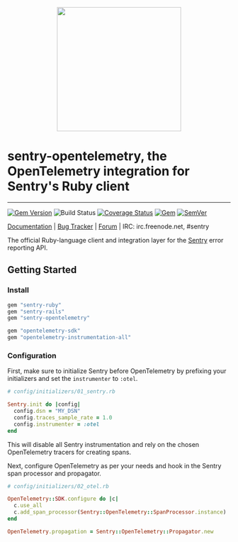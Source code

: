 <p align="center">
  <a href="https://sentry.io" target="_blank" align="center">
    <img src="https://sentry-brand.storage.googleapis.com/sentry-logo-black.png" width="280">
  </a>
  <br>
</p>

# sentry-opentelemetry, the OpenTelemetry integration for Sentry's Ruby client

---


[![Gem Version](https://img.shields.io/gem/v/sentry-opentelemetry.svg)](https://rubygems.org/gems/sentry-opentelemetry)
![Build Status](https://github.com/getsentry/sentry-ruby/workflows/sentry-opentelemetry%20Test/badge.svg)
[![Coverage Status](https://img.shields.io/codecov/c/github/getsentry/sentry-ruby/master?logo=codecov)](https://codecov.io/gh/getsentry/sentry-ruby/branch/master)
[![Gem](https://img.shields.io/gem/dt/sentry-opentelemetry.svg)](https://rubygems.org/gems/sentry-opentelemetry/)
[![SemVer](https://api.dependabot.com/badges/compatibility_score?dependency-name=sentry-opentelemetry&package-manager=bundler&version-scheme=semver)](https://dependabot.com/compatibility-score.html?dependency-name=sentry-opentelemetry&package-manager=bundler&version-scheme=semver)


[Documentation](https://docs.sentry.io/platforms/ruby/guides/opentelemetry/) | [Bug Tracker](https://github.com/getsentry/sentry-ruby/issues) | [Forum](https://forum.sentry.io/) | IRC: irc.freenode.net, #sentry

The official Ruby-language client and integration layer for the [Sentry](https://github.com/getsentry/sentry) error reporting API.


## Getting Started

### Install

```ruby
gem "sentry-ruby"
gem "sentry-rails"
gem "sentry-opentelemetry"

gem "opentelemetry-sdk"
gem "opentelemetry-instrumentation-all"
```

### Configuration

First, make sure to initialize Sentry before OpenTelemetry by prefixing your initializers and set the `instrumenter` to `:otel`.
```ruby
# config/initializers/01_sentry.rb

Sentry.init do |config|
  config.dsn = "MY_DSN"
  config.traces_sample_rate = 1.0
  config.instrumenter = :otel
end
```

This will disable all Sentry instrumentation and rely on the chosen OpenTelemetry tracers for creating spans.

Next, configure OpenTelemetry as per your needs and hook in the Sentry span processor and propagator.

```ruby
# config/initializers/02_otel.rb

OpenTelemetry::SDK.configure do |c|
  c.use_all
  c.add_span_processor(Sentry::OpenTelemetry::SpanProcessor.instance)
end

OpenTelemetry.propagation = Sentry::OpenTelemetry::Propagator.new
```

